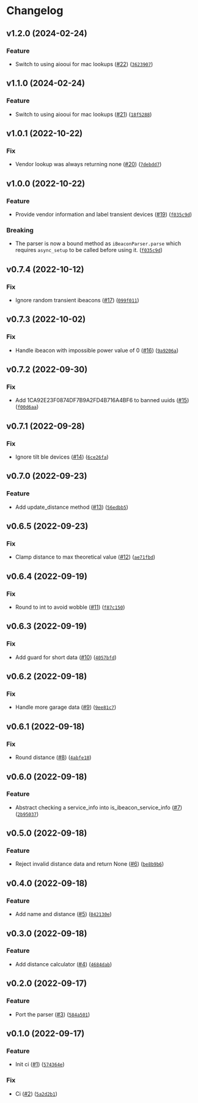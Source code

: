 # Changelog

<!--next-version-placeholder-->

## v1.2.0 (2024-02-24)

### Feature

* Switch to using aiooui for mac lookups ([#22](https://github.com/Bluetooth-Devices/ibeacon-ble/issues/22)) ([`3623907`](https://github.com/Bluetooth-Devices/ibeacon-ble/commit/36239079461ff0d90ba7901fa54a3f0dcde2da6e))

## v1.1.0 (2024-02-24)

### Feature

* Switch to using aiooui for mac lookups ([#21](https://github.com/Bluetooth-Devices/ibeacon-ble/issues/21)) ([`18f5288`](https://github.com/Bluetooth-Devices/ibeacon-ble/commit/18f52889a22596166b17bfce20059381289a2aa7))

## v1.0.1 (2022-10-22)
### Fix
* Vendor lookup was always returning none ([#20](https://github.com/Bluetooth-Devices/ibeacon-ble/issues/20)) ([`7debdd7`](https://github.com/Bluetooth-Devices/ibeacon-ble/commit/7debdd7b603fb0372afc82d866c9585dbd6e47d2))

## v1.0.0 (2022-10-22)
### Feature
* Provide vendor information and label transient devices ([#19](https://github.com/Bluetooth-Devices/ibeacon-ble/issues/19)) ([`f035c9d`](https://github.com/Bluetooth-Devices/ibeacon-ble/commit/f035c9d00618e95fc23d1d50f376b476437d153c))

### Breaking
* The parser is now a bound method as `iBeaconParser.parse` which requires `async_setup` to be called before using it.  ([`f035c9d`](https://github.com/Bluetooth-Devices/ibeacon-ble/commit/f035c9d00618e95fc23d1d50f376b476437d153c))

## v0.7.4 (2022-10-12)
### Fix
* Ignore random transient ibeacons ([#17](https://github.com/Bluetooth-Devices/ibeacon-ble/issues/17)) ([`099f011`](https://github.com/Bluetooth-Devices/ibeacon-ble/commit/099f01186e5dbfaf827cd999ddd609c4fc341bff))

## v0.7.3 (2022-10-02)
### Fix
* Handle ibeacon with impossible power value of 0 ([#16](https://github.com/Bluetooth-Devices/ibeacon-ble/issues/16)) ([`9a9206a`](https://github.com/Bluetooth-Devices/ibeacon-ble/commit/9a9206a5db1c843ae227ba7bdc08d2618dee6e86))

## v0.7.2 (2022-09-30)
### Fix
* Add 1CA92E23F0874DF7B9A2FD4B716A4BF6 to banned uuids ([#15](https://github.com/Bluetooth-Devices/ibeacon-ble/issues/15)) ([`f00d6aa`](https://github.com/Bluetooth-Devices/ibeacon-ble/commit/f00d6aa4a35767675598fad4acccd6248b778e24))

## v0.7.1 (2022-09-28)
### Fix
* Ignore tilt ble devices ([#14](https://github.com/Bluetooth-Devices/ibeacon-ble/issues/14)) ([`6ce26fa`](https://github.com/Bluetooth-Devices/ibeacon-ble/commit/6ce26faa04eafa187b34b0478b66180c99d12c71))

## v0.7.0 (2022-09-23)
### Feature
* Add update_distance method ([#13](https://github.com/Bluetooth-Devices/ibeacon-ble/issues/13)) ([`56edbb5`](https://github.com/Bluetooth-Devices/ibeacon-ble/commit/56edbb50569406fc5bf609acb0b8b01bf430ad58))

## v0.6.5 (2022-09-23)
### Fix
* Clamp distance to max theoretical value ([#12](https://github.com/Bluetooth-Devices/ibeacon-ble/issues/12)) ([`ae71fbd`](https://github.com/Bluetooth-Devices/ibeacon-ble/commit/ae71fbdebba18f0fbaf1dcdf6db135eb6e86edc2))

## v0.6.4 (2022-09-19)
### Fix
* Round to int to avoid wobble ([#11](https://github.com/Bluetooth-Devices/ibeacon-ble/issues/11)) ([`f87c150`](https://github.com/Bluetooth-Devices/ibeacon-ble/commit/f87c15078c5d03bb0ce9f336e59dd5f0ec1ff93d))

## v0.6.3 (2022-09-19)
### Fix
* Add guard for short data ([#10](https://github.com/Bluetooth-Devices/ibeacon-ble/issues/10)) ([`4057bfd`](https://github.com/Bluetooth-Devices/ibeacon-ble/commit/4057bfd4d7cf22b29256f0416e379b45b2cec953))

## v0.6.2 (2022-09-18)
### Fix
* Handle more garage data ([#9](https://github.com/Bluetooth-Devices/ibeacon-ble/issues/9)) ([`9ee81c7`](https://github.com/Bluetooth-Devices/ibeacon-ble/commit/9ee81c7ffed6dd0877116f95c6f5f9879a453910))

## v0.6.1 (2022-09-18)
### Fix
* Round distance ([#8](https://github.com/Bluetooth-Devices/ibeacon-ble/issues/8)) ([`4abfe18`](https://github.com/Bluetooth-Devices/ibeacon-ble/commit/4abfe18c7486db36dc061c0955b1e1b82e384fb7))

## v0.6.0 (2022-09-18)
### Feature
* Abstract checking a service_info into is_ibeacon_service_info ([#7](https://github.com/Bluetooth-Devices/ibeacon-ble/issues/7)) ([`2b95037`](https://github.com/Bluetooth-Devices/ibeacon-ble/commit/2b950373a790372ac1f49b297f9f3ff27f85a38b))

## v0.5.0 (2022-09-18)
### Feature
* Reject invalid distance data and return None ([#6](https://github.com/Bluetooth-Devices/ibeacon-ble/issues/6)) ([`be8b9b6`](https://github.com/Bluetooth-Devices/ibeacon-ble/commit/be8b9b67e07bbb3f5bc82103f196392f663388e3))

## v0.4.0 (2022-09-18)
### Feature
* Add name and distance ([#5](https://github.com/Bluetooth-Devices/ibeacon-ble/issues/5)) ([`042130e`](https://github.com/Bluetooth-Devices/ibeacon-ble/commit/042130e0d2bdc0cdc226901eb88fe89e7a4bdd73))

## v0.3.0 (2022-09-18)
### Feature
* Add distance calculator ([#4](https://github.com/Bluetooth-Devices/ibeacon-ble/issues/4)) ([`4684dab`](https://github.com/Bluetooth-Devices/ibeacon-ble/commit/4684dabf2bf83ddee83227ea9b299a85aadb74ac))

## v0.2.0 (2022-09-17)
### Feature
* Port the parser ([#3](https://github.com/Bluetooth-Devices/ibeacon-ble/issues/3)) ([`584a501`](https://github.com/Bluetooth-Devices/ibeacon-ble/commit/584a501a733a085a658b7689b4987b7e9e796646))

## v0.1.0 (2022-09-17)
### Feature
* Init ci ([#1](https://github.com/Bluetooth-Devices/ibeacon-ble/issues/1)) ([`574364e`](https://github.com/Bluetooth-Devices/ibeacon-ble/commit/574364eb471d4fb86a82ef58c278690851996c9a))

### Fix
* Ci ([#2](https://github.com/Bluetooth-Devices/ibeacon-ble/issues/2)) ([`5a2d2b1`](https://github.com/Bluetooth-Devices/ibeacon-ble/commit/5a2d2b1110aa189098ad42fa04f03a150d598c67))
